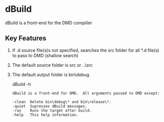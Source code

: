 # dBuild

dBuild is a front-end for the DMD compilier

## Key Features

1. If .d source file(s)s not specified, searches the src folder for all *.d file(s) to pass to DMD (shallow search)
2. The default source folder is src or ..\src
3. The default output folder is bin\debug

	dBuild -h

	```
	dBuild is a front-end for DMD.  All arguments passed to DMD except:

	-clean  Delete bin\debug\* and bin\release\*.
	-quiet  Supresses dBuild messages.
	-run    Runs the target after build.
	-help   This help information.
	```
